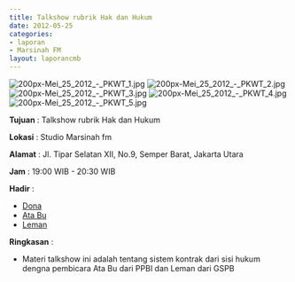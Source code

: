 ```yaml
---
title: Talkshow rubrik Hak dan Hukum 
date: 2012-05-25
categories:
- laporan
- Marsinah FM
layout: laporancmb
---
```



![200px-Mei_25_2012_-_PKWT_1.jpg](/uploads/200px-Mei_25_2012_-_PKWT_1.jpg)
![200px-Mei_25_2012_-_PKWT_2.jpg](/uploads/200px-Mei_25_2012_-_PKWT_2.jpg)
![200px-Mei_25_2012_-_PKWT_3.jpg](/uploads/200px-Mei_25_2012_-_PKWT_3.jpg)
![200px-Mei_25_2012_-_PKWT_4.jpg](/uploads/200px-Mei_25_2012_-_PKWT_4.jpg)
![200px-Mei_25_2012_-_PKWT_5.jpg](/uploads/200px-Mei_25_2012_-_PKWT_5.jpg)


**Tujuan** : Talkshow rubrik Hak dan Hukum  

**Lokasi** : Studio Marsinah fm

**Alamat** : Jl. Tipar Selatan XII, No.9, Semper Barat, Jakarta Utara

**Jam** : 19:00 WIB - 20:30 WIB

**Hadir** : 
* [Dona](http://wiki.ciptamedia.org/wiki/Dona)
* [Ata Bu](http://wiki.ciptamedia.org/wiki/Ata_Bu)
* [Leman](http://wiki.ciptamedia.org/wiki/Leman)

**Ringkasan** : 
* Materi talkshow ini adalah tentang sistem kontrak dari sisi hukum dengna pembicara Ata Bu dari PPBI dan Leman dari GSPB
